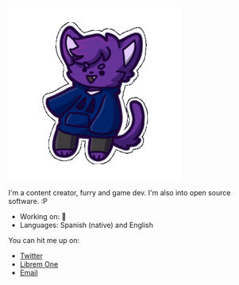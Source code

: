 ![3dpointify](/3dpointify.gif)

I'm a content creator, furry and game dev. I'm also into open source software. :P

- Working on: 👀
- Languages: Spanish (native) and English

You can hit me up on:
- [Twitter](https://twitter.com/Pointifurry)
- [Librem One](https://social.librem.one/@pointify)
- [Email](mailto:pointifyy@zohomail.com)
